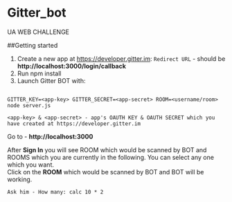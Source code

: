 # Gitter_bot
UA WEB CHALLENGE

##Getting started
1. Create a new app at https://developer.gitter.im: ```Redirect URL``` -  should be **http://localhost:3000/login/callback**<br/>
2. Run npm install<br/>
3. Launch Gitter BOT with:<br/>

```

GITTER_KEY=<app-key> GITTER_SECRET=<app-secret> ROOM=<username/room> node server.js

<app-key> & <app-secret> - app's OAUTH KEY & OAUTH SECRET which you have created at https://developer.gitter.im

```

Go to - **http://localhost:3000** <br/>

After **Sign In** you will see ROOM which would be scanned by BOT and ROOMS which you are currently in the following.
You can select any one which you want.<br/>
Click on the **ROOM** which would be scanned by BOT and BOT will be working.
```
Ask him - How many: calc 10 * 2
```

